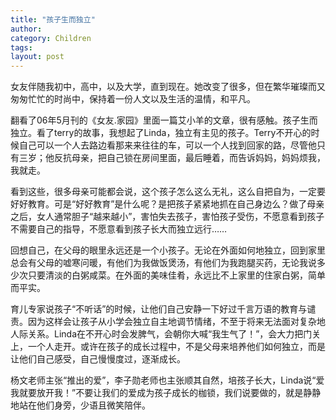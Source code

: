 ```yaml
---
title: "孩子生而独立"
author:
category: Children
tags: 
layout: post
---
```

女友伴随我初中，高中，以及大学，直到现在。她改变了很多，但在繁华璀璨而又匆匆忙忙的时尚中，保持着一份人文以及生活的温情，和平凡。

翻看了06年5月刊的《女友.家园》里面一篇艾小羊的文章，很有感触。孩子生而独立。看了terry的故事，我想起了Linda，独立有主见的孩子。Terry不开心的时候自己可以一个人去路边看那来来往往的车，可以一个人找到回家的路，尽管他只有三岁；他反抗母亲，把自己锁在房间里面，最后睡着，而告诉妈妈，妈妈烦我，我就走。

看到这些，很多母亲可能都会说，这个孩子怎么这么无礼，这么自把自为，一定要好好教育。可是“好好教育”是什么呢？是把孩子紧紧地抓在自己身边么？做了母亲之后，女人通常胆子“越来越小”，害怕失去孩子，害怕孩子受伤，不愿意看到孩子不需要自己的指导，不愿意看到孩子长大而独立远行……

回想自己，在父母的眼里永远还是一个小孩子。无论在外面如何地独立，回到家里总会有父母的嘘寒问暖，有他们为我做饭煲汤，有他们为我跑腿买药，无论我说多少次只要清淡的白粥咸菜。在外面的美味佳肴，永远比不上家里的住家白粥，简单而平实。

育儿专家说孩子“不听话”的时候，让他们自己安静一下好过千言万语的教育与谴责。因为这样会让孩子从小学会独立自主地调节情绪，不至于将来无法面对复杂地人际关系。Linda在不开心时会发脾气，会朝你大喊“我生气了！”，会大力把门关上，一个人走开。或许在孩子的成长过程中，不是父母来培养他们如何独立，而是让他们自己感受，自己慢慢度过，逐渐成长。

杨文老师主张“推出的爱”，李子勋老师也主张顺其自然，培孩子长大，Linda说“爱我就要放开我！”不要让我们的爱成为孩子成长的枷锁，我们说要做的，就是静静地站在他们身旁，少语且微笑陪伴。

